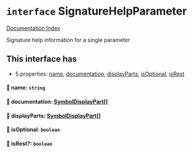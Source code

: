 # `interface` SignatureHelpParameter

[Documentation Index](../README.md)

Signature help information for a single parameter

## This interface has

- 5 properties:
[name](#-name-string),
[documentation](#-documentation-symboldisplaypart),
[displayParts](#-displayparts-symboldisplaypart),
[isOptional](#-isoptional-boolean),
[isRest](#-isrest-boolean)


#### 📄 name: `string`



#### 📄 documentation: [SymbolDisplayPart](../interface.SymbolDisplayPart/README.md)\[]



#### 📄 displayParts: [SymbolDisplayPart](../interface.SymbolDisplayPart/README.md)\[]



#### 📄 isOptional: `boolean`



#### 📄 isRest?: `boolean`



